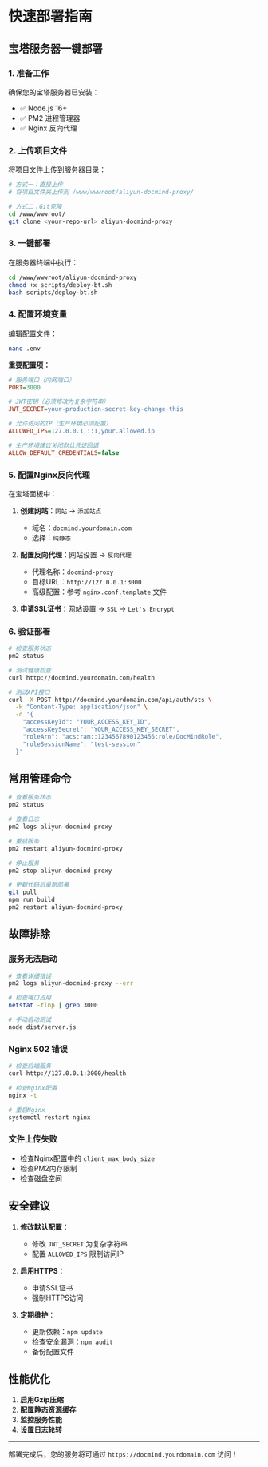 # 快速部署指南

## 宝塔服务器一键部署

### 1. 准备工作

确保您的宝塔服务器已安装：
- ✅ Node.js 16+ 
- ✅ PM2 进程管理器
- ✅ Nginx 反向代理

### 2. 上传项目文件

将项目文件上传到服务器目录：
```bash
# 方式一：直接上传
# 将项目文件夹上传到 /www/wwwroot/aliyun-docmind-proxy/

# 方式二：Git克隆
cd /www/wwwroot/
git clone <your-repo-url> aliyun-docmind-proxy
```

### 3. 一键部署

在服务器终端中执行：

```bash
cd /www/wwwroot/aliyun-docmind-proxy
chmod +x scripts/deploy-bt.sh
bash scripts/deploy-bt.sh
```

### 4. 配置环境变量

编辑配置文件：
```bash
nano .env
```

**重要配置项：**
```ini
# 服务端口（内网端口）
PORT=3000

# JWT密钥（必须修改为复杂字符串）
JWT_SECRET=your-production-secret-key-change-this

# 允许访问的IP（生产环境必须配置）
ALLOWED_IPS=127.0.0.1,::1,your.allowed.ip

# 生产环境建议关闭默认凭证回退
ALLOW_DEFAULT_CREDENTIALS=false
```

### 5. 配置Nginx反向代理

在宝塔面板中：

1. **创建网站**：`网站` → `添加站点`
   - 域名：`docmind.yourdomain.com`
   - 选择：`纯静态`

2. **配置反向代理**：网站设置 → `反向代理`
   - 代理名称：`docmind-proxy`
   - 目标URL：`http://127.0.0.1:3000`
   - 高级配置：参考 `nginx.conf.template` 文件

3. **申请SSL证书**：网站设置 → `SSL` → `Let's Encrypt`

### 6. 验证部署

```bash
# 检查服务状态
pm2 status

# 测试健康检查
curl http://docmind.yourdomain.com/health

# 测试API接口
curl -X POST http://docmind.yourdomain.com/api/auth/sts \
  -H "Content-Type: application/json" \
  -d '{
    "accessKeyId": "YOUR_ACCESS_KEY_ID",
    "accessKeySecret": "YOUR_ACCESS_KEY_SECRET", 
    "roleArn": "acs:ram::1234567890123456:role/DocMindRole",
    "roleSessionName": "test-session"
  }'
```

## 常用管理命令

```bash
# 查看服务状态
pm2 status

# 查看日志
pm2 logs aliyun-docmind-proxy

# 重启服务
pm2 restart aliyun-docmind-proxy

# 停止服务
pm2 stop aliyun-docmind-proxy

# 更新代码后重新部署
git pull
npm run build
pm2 restart aliyun-docmind-proxy
```

## 故障排除

### 服务无法启动
```bash
# 查看详细错误
pm2 logs aliyun-docmind-proxy --err

# 检查端口占用
netstat -tlnp | grep 3000

# 手动启动测试
node dist/server.js
```

### Nginx 502 错误
```bash
# 检查后端服务
curl http://127.0.0.1:3000/health

# 检查Nginx配置
nginx -t

# 重启Nginx
systemctl restart nginx
```

### 文件上传失败
- 检查Nginx配置中的 `client_max_body_size`
- 检查PM2内存限制
- 检查磁盘空间

## 安全建议

1. **修改默认配置**：
   - 修改 `JWT_SECRET` 为复杂字符串
   - 配置 `ALLOWED_IPS` 限制访问IP

2. **启用HTTPS**：
   - 申请SSL证书
   - 强制HTTPS访问

3. **定期维护**：
   - 更新依赖：`npm update`
   - 检查安全漏洞：`npm audit`
   - 备份配置文件

## 性能优化

1. **启用Gzip压缩**
2. **配置静态资源缓存**
3. **监控服务性能**
4. **设置日志轮转**

---

部署完成后，您的服务将可通过 `https://docmind.yourdomain.com` 访问！
